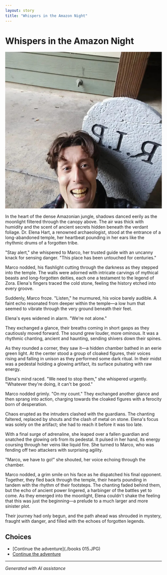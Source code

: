 ```yaml
---
layout: story
title: "Whispers in the Amazon Night"
---
```


# Whispers in the Amazon Night

![Whispers in the Amazon Night](../input_images/326218428_5882108565159414_5579593452106029515_n.jpg)

In the heart of the dense Amazonian jungle, shadows danced eerily as the moonlight filtered through the canopy above. The air was thick with humidity and the scent of ancient secrets hidden beneath the verdant foliage. Dr. Elena Hart, a renowned archaeologist, stood at the entrance of a long-abandoned temple, her heartbeat pounding in her ears like the rhythmic drums of a forgotten tribe.

"Stay alert," she whispered to Marco, her trusted guide with an uncanny knack for sensing danger. "This place has been untouched for centuries."

Marco nodded, his flashlight cutting through the darkness as they stepped into the temple. The walls were adorned with intricate carvings of mythical beasts and long-forgotten deities, each one a testament to the legend of Zora. Elena's fingers traced the cold stone, feeling the history etched into every groove.

Suddenly, Marco froze. "Listen," he murmured, his voice barely audible. A faint echo resonated from deeper within the temple—a low hum that seemed to vibrate through the very ground beneath their feet.

Elena's eyes widened in alarm. "We're not alone."

They exchanged a glance, their breaths coming in short gasps as they cautiously moved forward. The sound grew louder, more ominous. It was a rhythmic chanting, ancient and haunting, sending shivers down their spines.

As they rounded a corner, they saw it—a hidden chamber bathed in an eerie green light. At the center stood a group of cloaked figures, their voices rising and falling in unison as they performed some dark ritual. In their midst was a pedestal holding a glowing artifact, its surface pulsating with raw energy.

Elena's mind raced. "We need to stop them," she whispered urgently. "Whatever they're doing, it can't be good."

Marco nodded grimly. "On my count." They exchanged another glance and then sprang into action, charging towards the cloaked figures with a ferocity born of desperation.

Chaos erupted as the intruders clashed with the guardians. The chanting faltered, replaced by shouts and the clash of metal on stone. Elena's focus was solely on the artifact; she had to reach it before it was too late.

With a final surge of adrenaline, she leaped over a fallen guardian and snatched the glowing orb from its pedestal. It pulsed in her hand, its energy coursing through her veins like liquid fire. She turned to Marco, who was fending off two attackers with surprising agility.

"Marco, we have to go!" she shouted, her voice echoing through the chamber.

Marco nodded, a grim smile on his face as he dispatched his final opponent. Together, they fled back through the temple, their hearts pounding in tandem with the rhythm of their footsteps. The chanting faded behind them, but the echo of ancient power lingered, a harbinger of the battles yet to come. As they emerged into the moonlight, Elena couldn't shake the feeling that this was just the beginning—a prelude to a much larger and more sinister plot.

Their journey had only begun, and the path ahead was shrouded in mystery, fraught with danger, and filled with the echoes of forgotten legends.


## Choices

* [Continue the adventure](./books 015.JPG)
* [Continue the adventure](./20221113_161556)


---
*Generated with AI assistance*
